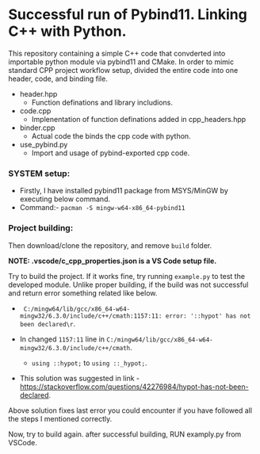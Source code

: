 # Successful run of Pybind11. Linking C++ with Python.

This repository containing a simple C++ code that convderted into importable python module via pybind11 and CMake. In order to mimic standard CPP project workflow setup, divided the entire code into one header, code, and binding file.

* header.hpp
    * Function definations and library includions.
* code.cpp
    * Implenentation of function definations added in cpp_headers.hpp
* binder.cpp
    * Actual code the binds the cpp code with python.
* use_pybind.py
    * Import and usage of pybind-exported cpp code.

### SYSTEM setup:
* Firstly, I have installed pybind11 package from MSYS/MinGW by executing below command.
* Command:- `pacman -S mingw-w64-x86_64-pybind11`


### Project building:
Then download/clone the repository, and remove `build` folder.

**NOTE: .vscode/c_cpp_properties.json is a VS Code setup file.**

Try to build the project. If it works fine, try running `example.py` to test the developed module. Unlike proper building, if the build was not successful and return error something related like below. 

* ` C:/mingw64/lib/gcc/x86_64-w64-mingw32/6.3.0/include/c++/cmath:1157:11: error: '::hypot' has not been declared\r`.

* In changed `1157:11` line in `C:/mingw64/lib/gcc/x86_64-w64-mingw32/6.3.0/include/c++/cmath`. 
    * `using ::hypot;` to `using ::_hypot;`.
* This solution was suggested in link - https://stackoverflow.com/questions/42276984/hypot-has-not-been-declared.

Above solution fixes last error you could encounter if you have followed all the steps I mentioned correctly.

Now, try to build again. after successful building, RUN examply.py from VSCode.